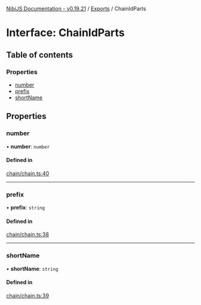 [NibiJS Documentation - v0.19.21](../intro.md) / [Exports](../modules.md) / ChainIdParts

# Interface: ChainIdParts

## Table of contents

### Properties

- [number](ChainIdParts.md#number)
- [prefix](ChainIdParts.md#prefix)
- [shortName](ChainIdParts.md#shortname)

## Properties

### number

• **number**: `number`

#### Defined in

[chain/chain.ts:40](https://github.com/NibiruChain/ts-sdk/blob/152b3c1/packages/nibijs/src/chain/chain.ts#L40)

___

### prefix

• **prefix**: `string`

#### Defined in

[chain/chain.ts:38](https://github.com/NibiruChain/ts-sdk/blob/152b3c1/packages/nibijs/src/chain/chain.ts#L38)

___

### shortName

• **shortName**: `string`

#### Defined in

[chain/chain.ts:39](https://github.com/NibiruChain/ts-sdk/blob/152b3c1/packages/nibijs/src/chain/chain.ts#L39)
